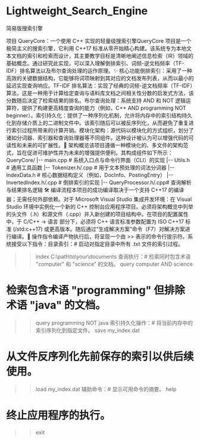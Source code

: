 # Lightweight_Search_Engine
简易版搜索引擎

项目 QueryCore：一个使用 C++ 实现的轻量级搜索引擎QueryCore 项目是一个极简主义的搜索引擎，它利用 C++17 标准从零开始精心构建。该系统专为本地文本文档的索引和检索而设计，其主要教学目标是清晰地阐述信息检索（IR）领域的基础概念。通过研究此实现，可以深入理解倒排索引、词频-逆文档频率（TF-IDF）排名算法以及布尔查询处理的运作原理。✨ 核心功能倒排索引：采用了一种高效的关键数据结构，它能够将词项映射到其对应的文档发布列表，从而以最小的延迟实现查询响应。TF-IDF 排名算法：实现了经典的词频-逆文档频率（TF-IDF）算法，这是一种用于计算给定查询与语料库文档之间相关性分数的启发式方法，该分数随后决定了检索结果的排名。布尔查询处理：系统支持 AND 和 NOT 逻辑运算符，提供了构建更高精度查询的能力（例如，C++ AND programming NOT beginner）。索引持久化：提供了一种序列化机制，允许将内存中的索引结构持久化到存储介质上的二进制文件中。该索引随后可以被反序列化，从而避免了重复进行索引过程所带来的计算开销。模块化架构：源代码以模块化的方式组织，划分了诸如分词器、索引器和查询处理器等不同组件。这种设计被认为可以增强代码的可读性和未来的可扩展性。📂 架构概览该项目遵循一种模块化的、多文件的架构范式，旨在促进可维护性并为未来的增强提供便利。其构成组件如下所示：QueryCore/
|-- main.cpp             # 系统入口点与命令行界面（CLI）的实现
|-- Utils.h              # 通用工具函数
|-- Tokenizer.h/.cpp     # 用于文本预处理的词法分词器
|-- IndexData.h          # 核心数据结构定义（例如，DocInfo、PostingEntry）
|-- InvertedIndex.h/.cpp # 倒排索引的实现
|-- QueryProcessor.h/.cpp# 查询解析与结果排名逻辑
🛠️ 编译流程本项目的成功编译取决于一个支持 C++17 的编译器；无需任何外部依赖。对于 Microsoft Visual Studio 集成开发环境：在 Visual Studio 环境中实例化一个新的 C++ 控制台应用程序项目。必须将架构概览中列举的头文件（.h）和源文件（.cpp）并入新创建的项目结构中。在项目的配置属性中，于 C/C++ -> 语言 部分下，必须将 C++ 语言标准参数配置为 ISO C++17 标准 (/std:c++17) 或更高版本。随后通过“生成解决方案”命令（F7）对解决方案进行编译。🚀 操作指令编译产物执行后，将呈现一个由 >> 表示的命令行提示符。系统接受以下指令：目录索引：# 启动对指定目录中所有 .txt 文件的索引过程。
>> index C:\path\to\your\documents
查询执行：# 检索同时包含术语 "computer" 和 "science" 的文档。
>> query computer AND science

# 检索包含术语 "programming" 但排除术语 "java" 的文档。
>> query programming NOT java
索引持久化操作：# 将当前内存中的索引序列化到指定文件。
>> save my_index.dat

# 从文件反序列化先前保存的索引以供后续使用。
>> load my_index.dat
辅助命令：# 显示可用命令的摘要。
>> help

# 终止应用程序的执行。
>> exit

